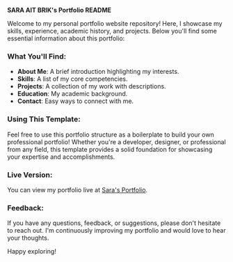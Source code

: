 **SARA AIT BRIK's Portfolio README**

Welcome to my personal portfolio website repository! Here, I showcase my skills, experience, academic history, and projects. Below you'll find some essential information about this portfolio:

### What You'll Find:

- **About Me**: A brief introduction highlighting my interests.
- **Skills**: A list of my core competencies.
- **Projects**: A collection of my work with descriptions.
- **Education**: My academic background.
- **Contact**: Easy ways to connect with me.

### Using This Template:

Feel free to use this portfolio structure as a boilerplate to build your own professional portfolio! Whether you're a developer, designer, or professional from any field, this template provides a solid foundation for showcasing your expertise and accomplishments.

### Live Version:

You can view my portfolio live at [Sara's Portfolio](https://sara-ing.github.io/Portfolio/).


### Feedback:

If you have any questions, feedback, or suggestions, please don't hesitate to reach out. I'm continuously improving my portfolio and would love to hear your thoughts.

Happy exploring!

